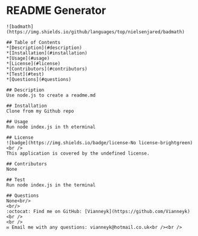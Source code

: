 # README Generator
    ![badmath](https://img.shields.io/github/languages/top/nielsenjared/badmath)

    ## Table of Contents
    *[Description](#description)
    *[Installation](#installation)
    *[Usage](#usage)
    *[License](#license)
    *[Contributors](#contributors)
    *[Test](#test)
    *[Questions](#questions)

    ## Description
    Use node.js to create a readme.md

    ## Installation
    Clone from my Github repo

    ## Usage
    Run node index.js in th eterminal

    ## License
    ![badge](https://img.shields.io/badge/license-No license-brightgreen)
    <br />
    This application is covered by the undefined license.

    ## Contributors
    None

    ## Test
    Run node index.js in the terminal

    ## Questions
    None<br/>
    <br/>
    :octocat: Find me on GitHub: [Vianneyk](https://github.com/Vianneyk)<br />
    <br />
    ✉️ Email me with any questions: vianneyk@hotmail.co.uk<br /><br />

  